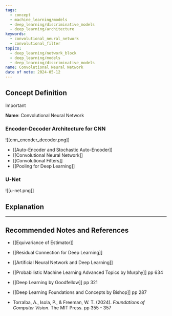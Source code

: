 ```yaml
---
tags:
  - concept
  - machine_learning/models
  - deep_learning/discriminative_models
  - deep_learning/architecture
keywords:
  - convolutional_neural_network
  - convolutional_filter
topics:
  - deep_learning/network_block
  - deep_learning/models
  - deep_learning/discriminative_models
name: Convolutional Neural Network
date of note: 2024-05-12
---
```


## Concept Definition

>[!important]
>**Name**: Convolutional Neural Network


### Encoder-Decoder Architecture for CNN

![[cnn_encoder_decoder.png]]

- [[Auto-Encoder and Stochastic Auto-Encoder]]
- [[Convolutional Neural Network]]
- [[Convolutional Filters]]
- [[Pooling for Deep Learning]]

### U-Net

![[u-net.png]]


## Explanation





-----------
##  Recommended Notes and References




- [[Equivariance of Estimator]]
- [[Residual Connection for Deep Learning]]

- [[Artificial Neural Network and Deep Learning]]

- [[Probabilistic Machine Learning Advanced Topics by Murphy]] pp 634
- [[Deep Learning by Goodfellow]] pp 321
- [[Deep Learning Foundations and Concepts by Bishop]] pp 287
- Torralba, A., Isola, P., & Freeman, W. T. (2024). _Foundations of Computer Vision_. The MIT Press. pp 355 - 357